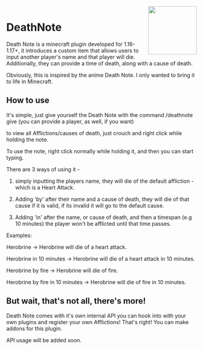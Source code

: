 <img align="right" width="128" height="128" src="https://github.com/Steel-Dev/DeathNote/blob/main/icon_enlarged.png?raw=truee">

# DeathNote

Death Note is a minecraft plugin developed for 1.16-1.17+, it introduces a custom item that allows users to input another player's name and that player will die. Additionally, they can provide a time of death, along with a cause of death.

Obviously, this is inspired by the anime Death Note. I only wanted to bring it to life in Minecraft.

## How to use
It's simple, just give yourself the Death Note with the command /deathnote give (you can provide a player, as well, if you want)

to view all Afflictions/causes of death, just crouch and right click while holding the note.

To use the note, right click normally while holding it, and then you can start typing.

There are 3 ways of using it - 

1) simply inputting the players name, they will die of the default affliction - which is a Heart Attack. 

2) Adding 'by' after their name and a cause of death, they will die of that cause if it is valid, if its invalid it will go to the default cause.

3) Adding 'in' after the name, or cause of death, and then a timespan (e.g 10 minutes) the player won't be afflicted until that time passes.

Examples:

Herobrine -> Herobrine will die of a heart attack.

Herobrine in 10 minutes -> Herobrine will die of a heart attack in 10 minutes.

Herobrine by fire -> Herobrine will die of fire.

Herobrine by fire in 10 minutes -> Herobrine will die of fire in 10 minutes.

## But wait, that's not all, there's more!
Death Note comes with it's own internal API you can hook into with your own plugins and register your own Afflictions! That's right! You can make addons for this plugin.

API usage will be added soon.
